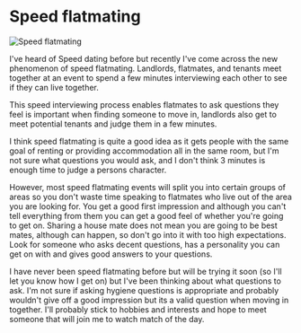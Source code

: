 Speed flatmating
================

![Speed flatmating](/media/images/speed-flatmating.jpg)


I've heard of Speed dating before but recently I've come across the new
phenomenon of speed flatmating. Landlords, flatmates, and tenants meet together
at an event to spend a few minutes interviewing each other to see if they can
live together.


This speed interviewing process enables flatmates to ask questions they feel is
important when finding someone to move in, landlords also get to meet potential
tenants and judge them in a few minutes.


I think speed flatmating is quite a good idea as it gets people with the same
goal of renting or providing accommodation all in the same room, but I'm not
sure what questions you would ask, and I don't think 3 minutes is enough time to
judge a persons character.


However, most speed flatmating events will split you into certain groups of
areas so you don't waste time speaking to flatmates who live out of the area you
are looking for. You get a good first impression and although you can't tell
everything from them you can get a good feel of whether you're going to get on.
Sharing a house mate does not mean you are going to be best mates, although can
happen, so don't go into it with too high expectations. Look for someone who
asks decent questions, has a personality you can get on with and gives good
answers to your questions.


I have never been speed flatmating before but will be trying it soon (so I'll
let you know how I get on) but I've been thinking about what questions to ask.
I'm not sure if asking hygiene questions is appropriate and probably wouldn't
give off a good impression but its a valid question when moving in together.
I'll probably stick to hobbies and interests and hope to meet someone that will
join me to watch match of the day.

